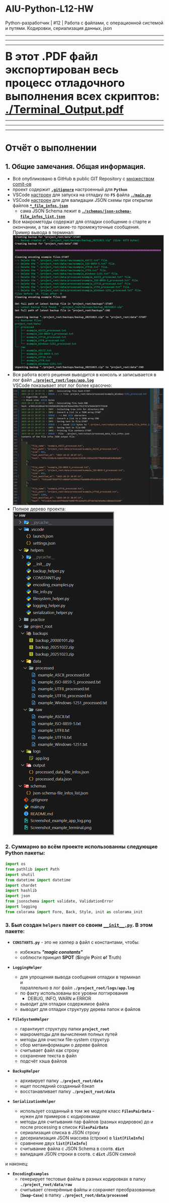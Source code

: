 # AIU-Python-L12-HW
Python-разработчик | #12 | Работа с файлами, с операционной системой и путями. Кодировки, сериализация данных, json

----
----
----

<big><big><big><big><big><b>
В этот .PDF файл экспортирован весь процесс отладочного выполнения всех скриптов:<br/>
[./Terminal_Output.pdf](./Terminal_Output.pdf)
</b></big></big></big></big></big>

----
----
----


# Отчёт о выполнении

## 1. Общие замечания. Общая информация.

- Всё опубликовано в GitHub в public GIT Repository с [множеством comit-ов](https://github.com/YuriAbele/AIU-Python-L12-HW/commits/main/)
- проект содержит [**``.gitignore``**](./.gitignore) настроенный для **``Python``**
- VSCode [настроен](./.vscode/launch.json) для запуска на отладку по **``F5``** файла [**``./main.py``**](./main.py)
- VSCode [настроен](./.vscode/settings.json) для для валидации JSON схемы при открытии файлов [**``*_file_infos.json``**](./project_root/output/processed_data_file_infos.json)
  - сама JSON Schema лежит в [**``./schemas/json-schema-file_infos_list.json``**](./schemas/json-schema-file_infos_list.json)
- Все макрометоды содержат для отладки сообщение о старте и окончании, а так же какие-то промежуточные сообщения.<br/>
  Пример вывода в терминал:<br/>
  ![Screenshot example terminal](./Screenshot_terminal_example.png)
- Вся работа всего решения выводится в консоль и записывается в лог файл [**``./project_root/logs/app.log``**](./project_root/logs/app.log)<br/>
  VSCode показывает этот лог более красочно:<br/>
  ![Screenshot example app.log](./Screenshot_app_log_example.png)
- Полное дерево проекта:<br/>
  ![Screenshot project tree](Screenshot_project_tree.png)

### 2. Суммарно во всём проекте использованны следующие Python пакеты:

```py
import os
from pathlib import Path
import shutil
from datetime import datetime
import chardet
import hashlib
import json
from jsonschema import validate, ValidationError
import logging
from colorama import Fore, Back, Style, init as colorama_init
```


### 3. Был создан **``helpers``** пакет со своим [**``__init__.py``**](./helpers/__init__.py). В этом пакете:

- **``CONSTANTS.py``** - это не хэлпер а файл с константами, чтобы:
    - избежать **<i>"magic constants"</i>**
    - соблюсти принцип **SPOT** (**S**ingle **P**oint **o**f **T**ruth)

- **``LoggingHelper``**
    - для упрощения вывода сообщения отладки в терминал<br/>и<br/>параллельно в лог файл **``./project_root/logs/app.log``**
    - по факту использованы все уровни логгирования
        - DEBUG, INFO, WARN и ERROR
    - выводит для отладки содержимое файла
    - выводит для отладки структуру дерева папок и файлов

- **``FileSystemHelper``**
    - гарантиует структуру папки **``project_root``**
    - макрометоды для вычисления полных путей
    - методы для очистки file-system структур
    - сбор метаинформации о дереве файлов
    - считывает файл как строку
    - сохранение текста в файл
    - подсчёт хэша файлов

- **``BackupHelper``**
    - архивирует папку **``./project_root/data``**
    - ищет последний созданный бэкап
    - восстанавливает папку **``./project_root/data``**

- **``SerializationHelper``**
    - использует созданный в том же модуле класс **``FilesPairData``** - нужен для примеров с кодировками
    - методы для считывания пар файлов (разных кодировок) до и после processing в список **``FilesPairData``**
    - сериализация списка в JSON строку
    - десериализация JSON массива (строки) в **``list[FileInfo]``**
    - сравнение двух **``list[FileInfo]``**
    - считывание файла с JSON Schema в соотв. **``dict``**
    - валидация JSON строки в соотв. с **``dict``** JSON схемой

и наконец:

- **``EncodingExamples``**
    - генерирует тестовые файлы в разных кодировках в папку **``./project_root/data/raw``**
    - считывает сгенерённые файлы и сохраняет преобразованные (**``Swap-Case``**) в папку **``./project_root/data/processed``**


